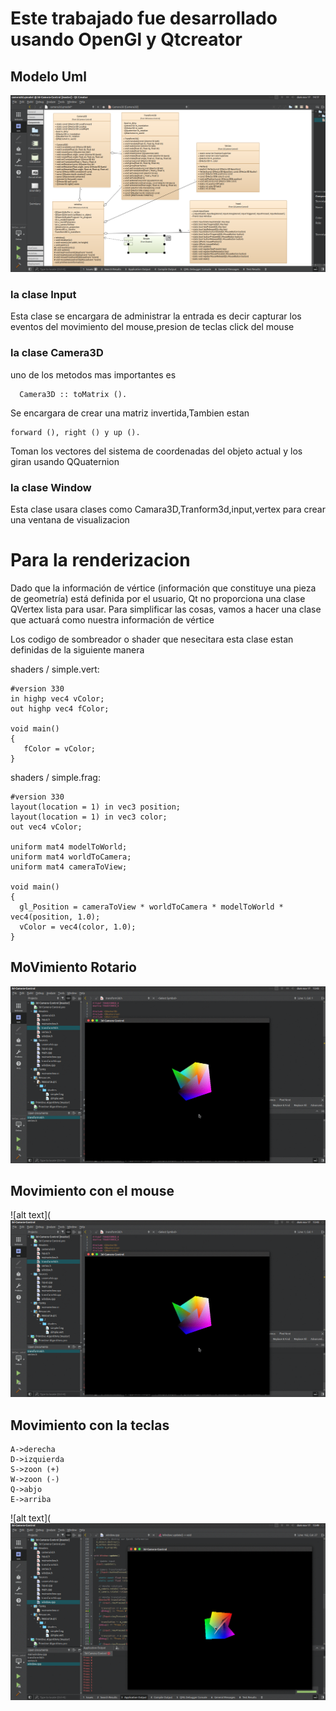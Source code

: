 # Este trabajado fue desarrollado usando OpenGl y Qtcreator

## Modelo Uml
![alt text](https://github.com/Alg0r1thmic/Computer-Graphics/blob/master/3DCamera-Control/images/model.png)

### la clase Input 
  Esta clase se encargara de administrar la entrada es decir capturar los eventos del movimiento del mouse,presion de teclas click del mouse 
### la clase Camera3D
uno de los  metodos mas importantes es 
```
  Camera3D :: toMatrix ().
```
Se encargara de crear una matriz invertida,Tambien estan 
```
forward (), right () y up ().
```
 Toman los vectores del sistema de coordenadas del objeto actual y los giran usando  QQuaternion
### la clase Window 
Esta clase usara clases como Camara3D,Tranform3d,input,vertex para crear una ventana de visualizacion

# Para la renderizacion 

Dado que la información de vértice (información que constituye una pieza de geometría) está definida por el usuario, Qt no proporciona una clase QVertex lista para usar. Para simplificar las cosas, vamos a hacer una clase que actuará como nuestra información de vértice

Los codigo de sombreador o shader que nesecitara esta clase estan definidas de la siguiente manera


shaders / simple.vert:

```
#version 330
in highp vec4 vColor;
out highp vec4 fColor;

void main()
{
   fColor = vColor;
}
```
shaders / simple.frag:

```
#version 330
layout(location = 1) in vec3 position;
layout(location = 1) in vec3 color;
out vec4 vColor;

uniform mat4 modelToWorld;
uniform mat4 worldToCamera;
uniform mat4 cameraToView;

void main()
{
  gl_Position = cameraToView * worldToCamera * modelToWorld * vec4(position, 1.0);
  vColor = vec4(color, 1.0);
}

```
## MoVimiento Rotario 
![alt text](https://github.com/Alg0r1thmic/Computer-Graphics/blob/master/3DCamera-Control/images/rotate.gif)

## Movimiento con el mouse
![alt text](![alt text](https://github.com/Alg0r1thmic/Computer-Graphics/blob/master/3DCamera-Control/images/rotate.gif)



## Movimiento con la teclas 
```
A->derecha
D->izquierda
S->zoon (+)
W->zoon (-)
Q->abjo 
E->arriba
```
![alt text](![alt text](https://github.com/Alg0r1thmic/Computer-Graphics/blob/master/3DCamera-Control/images/moveWithKey.gif)

